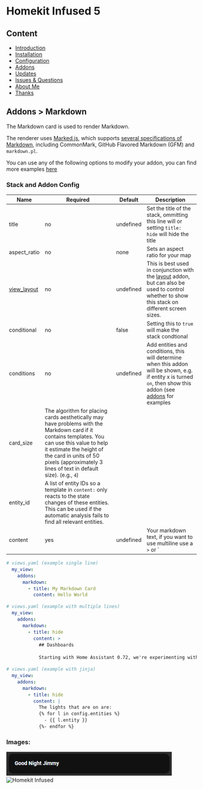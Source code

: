 # Homekit Infused 5

## Content
- [Introduction](../index.md)
- [Installation](../installation.md)
- [Configuration](../configuration.md)
- [Addons](../addons.md)
- [Updates](../updates.md)
- [Issues & Questions](../issues.md)
- [About Me](../about.md)
- [Thanks](../thanks.md)

## Addons > Markdown

The Markdown card is used to render Markdown.

The renderer uses [Marked.js](https://marked.js.org/), which supports [several specifications of Markdown](https://marked.js.org/#specifications), including CommonMark, GitHub Flavored Markdown (GFM) and `markdown.pl`.

You can use any of the following options to modify your addon, you can find more examples [here](https://www.home-assistant.io/dashboards/markdown/)

### Stack and Addon Config

| Name | Required | Default | Description |
|----------------------------------|-------------|----------------------|-----------------------------------------------------------------------------------------------------------------------------------------------------------------------------------|
| title | no | undefined | Set the title of the stack, ommitting this line will or setting `title: hide` will hide the title |
| aspect_ratio | no | none | Sets an aspect ratio for your map |
| [view_layout](layout.md#view-layout) | no | undefined | This is best used in conjunction with the [layout](layout.md#view-layout) addon, but can also be used to control whether to show this stack on different screen sizes. |
| conditional | no | false | Setting this to `true` will make the stack condtional |
| conditions | no | undefined | Add entities and conditions, this will determine when this addon will be shown, e.g. if entity x is turned `on`, then show this addon (see [addons](../addons.md) for examples |
| card_size | The algorithm for placing cards aesthetically may have problems with the Markdown card if it contains templates. You can use this value to help it estimate the height of the card in units of 50 pixels (approximately 3 lines of text in default size). (e.g., `4`) |
| entity_id | A list of entity IDs so a template in `content:` only reacts to the state changes of these entities. This can be used if the automatic analysis fails to find all relevant entities. |
| content | yes | undefined | Your markdown text, if you want to use multiline use a `>` or `|` operator (see examples below) |

```yaml
# views.yaml (example single line)
  my_view:
    addons:
      markdown:
        - title: My Markdown Card
          content: Hello World
```              
```yaml
# views.yaml (example with multiple lines)
  my_view:
    addons:
      markdown:
        - title: hide
          content: >
            ## Dashboards
          
            Starting with Home Assistant 0.72, we're experimenting with a new way of defining your interface.
```  
```yaml
# views.yaml (example with jinja)
  my_view:
    addons:
      markdown:
        - title: hide
          content: |
            The lights that are on are:
            {% for l in config.entities %}
              - {{ l.entity }}
            {%- endfor %}
```  

### Images:

![Homekit Infused](../images/hki-markdown.png)
![Homekit Infused](https://www.home-assistant.io/images/dashboards/markdown.png)
